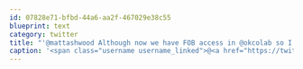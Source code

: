 ```yaml
---
id: 07828e71-bfbd-44a6-aa2f-467029e38c55
blueprint: text
category: twitter
title: "'@mattashwood Although now we have FOB access in @okcolab so I'll probably use it at home"
caption: '<span class="username username_linked">@<a href="https://twitter.com/mattashwood" title="Matt Ashwood">mattashwood</a></span> Although now we have FOB access in <span class="username username_linked">@<a href="https://twitter.com/okcolab" title="Okanagan coLab">okcolab</a></span> so I''ll probably use it at home'
---
```


